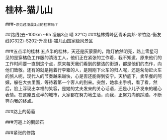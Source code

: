 # 桂林-猫儿山
###-`你见过凌晨3点的桂林吗？`

##路线(去~100km ~6h 凌晨3点 晴 32°C)
###桂林秀峰区青禾美邦-翠竹路-衡友线(G322)-S202-升高线-猫儿山国家级风景区

###五点半的桂林
五点半的桂林，天还是灰蒙蒙的，路灯依然明亮，路上零星可见的是穿橘色工作服的清洁工人，他们正在紧张的工作着，我不知道，原来他们的工作时间要一直到这个点，原来每天我们看到的整洁的街道，都是他们的杰作，向他们致敬。还有的就是拖着行李箱的人，是刚刚下火车的归人呢，还是匆匆赶火车的旅人呢，现代人的节奏越来越快，心是否还能得到安宁。天桥底下，卖早餐的阿姨，躲在大衣里面，等待着第一个客人的到来。突然，她拿出手机，看了看，然后，脸上浮现出幸福的笑容，是她的丈夫发来的关心话语，还是小儿子发来的暖心表情。在这座五点半的城市，大家都在努力地生活，而我，正努力向前踩踏，不断奔向我的终点。

###路上的葡萄

###河道上的鹅卵石

###紧张的修路


